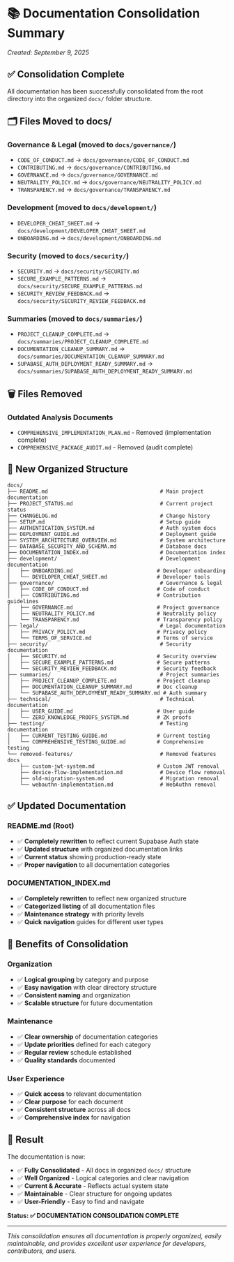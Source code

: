 # 📚 Documentation Consolidation Summary
*Created: September 9, 2025*

## ✅ **Consolidation Complete**

All documentation has been successfully consolidated from the root directory into the organized `docs/` folder structure.

## 🗂️ **Files Moved to docs/**

### **Governance & Legal (moved to `docs/governance/`)**
- `CODE_OF_CONDUCT.md` → `docs/governance/CODE_OF_CONDUCT.md`
- `CONTRIBUTING.md` → `docs/governance/CONTRIBUTING.md`
- `GOVERNANCE.md` → `docs/governance/GOVERNANCE.md`
- `NEUTRALITY_POLICY.md` → `docs/governance/NEUTRALITY_POLICY.md`
- `TRANSPARENCY.md` → `docs/governance/TRANSPARENCY.md`

### **Development (moved to `docs/development/`)**
- `DEVELOPER_CHEAT_SHEET.md` → `docs/development/DEVELOPER_CHEAT_SHEET.md`
- `ONBOARDING.md` → `docs/development/ONBOARDING.md`

### **Security (moved to `docs/security/`)**
- `SECURITY.md` → `docs/security/SECURITY.md`
- `SECURE_EXAMPLE_PATTERNS.md` → `docs/security/SECURE_EXAMPLE_PATTERNS.md`
- `SECURITY_REVIEW_FEEDBACK.md` → `docs/security/SECURITY_REVIEW_FEEDBACK.md`

### **Summaries (moved to `docs/summaries/`)**
- `PROJECT_CLEANUP_COMPLETE.md` → `docs/summaries/PROJECT_CLEANUP_COMPLETE.md`
- `DOCUMENTATION_CLEANUP_SUMMARY.md` → `docs/summaries/DOCUMENTATION_CLEANUP_SUMMARY.md`
- `SUPABASE_AUTH_DEPLOYMENT_READY_SUMMARY.md` → `docs/summaries/SUPABASE_AUTH_DEPLOYMENT_READY_SUMMARY.md`

## 🗑️ **Files Removed**

### **Outdated Analysis Documents**
- `COMPREHENSIVE_IMPLEMENTATION_PLAN.md` - Removed (implementation complete)
- `COMPREHENSIVE_PACKAGE_AUDIT.md` - Removed (audit complete)

## 📁 **New Organized Structure**

```
docs/
├── README.md                                    # Main project documentation
├── PROJECT_STATUS.md                            # Current project status
├── CHANGELOG.md                                 # Change history
├── SETUP.md                                     # Setup guide
├── AUTHENTICATION_SYSTEM.md                     # Auth system docs
├── DEPLOYMENT_GUIDE.md                          # Deployment guide
├── SYSTEM_ARCHITECTURE_OVERVIEW.md              # System architecture
├── DATABASE_SECURITY_AND_SCHEMA.md              # Database docs
├── DOCUMENTATION_INDEX.md                       # Documentation index
├── development/                                 # Development documentation
│   ├── ONBOARDING.md                           # Developer onboarding
│   └── DEVELOPER_CHEAT_SHEET.md                # Developer tools
├── governance/                                  # Governance & legal
│   ├── CODE_OF_CONDUCT.md                      # Code of conduct
│   ├── CONTRIBUTING.md                         # Contribution guidelines
│   ├── GOVERNANCE.md                           # Project governance
│   ├── NEUTRALITY_POLICY.md                    # Neutrality policy
│   └── TRANSPARENCY.md                         # Transparency policy
├── legal/                                       # Legal documentation
│   ├── PRIVACY_POLICY.md                       # Privacy policy
│   └── TERMS_OF_SERVICE.md                     # Terms of service
├── security/                                    # Security documentation
│   ├── SECURITY.md                             # Security overview
│   ├── SECURE_EXAMPLE_PATTERNS.md              # Secure patterns
│   └── SECURITY_REVIEW_FEEDBACK.md             # Security feedback
├── summaries/                                   # Project summaries
│   ├── PROJECT_CLEANUP_COMPLETE.md             # Project cleanup
│   ├── DOCUMENTATION_CLEANUP_SUMMARY.md        # Doc cleanup
│   └── SUPABASE_AUTH_DEPLOYMENT_READY_SUMMARY.md # Auth summary
├── technical/                                   # Technical documentation
│   ├── USER_GUIDE.md                           # User guide
│   └── ZERO_KNOWLEDGE_PROOFS_SYSTEM.md         # ZK proofs
├── testing/                                     # Testing documentation
│   ├── CURRENT_TESTING_GUIDE.md                # Current testing
│   └── COMPREHENSIVE_TESTING_GUIDE.md          # Comprehensive testing
└── removed-features/                            # Removed features docs
    ├── custom-jwt-system.md                    # Custom JWT removal
    ├── device-flow-implementation.md            # Device flow removal
    ├── old-migration-system.md                  # Migration removal
    └── webauthn-implementation.md               # WebAuthn removal
```

## ✅ **Updated Documentation**

### **README.md (Root)**
- ✅ **Completely rewritten** to reflect current Supabase Auth state
- ✅ **Updated structure** with organized documentation links
- ✅ **Current status** showing production-ready state
- ✅ **Proper navigation** to all documentation categories

### **DOCUMENTATION_INDEX.md**
- ✅ **Completely rewritten** to reflect new organized structure
- ✅ **Categorized listing** of all documentation files
- ✅ **Maintenance strategy** with priority levels
- ✅ **Quick navigation** guides for different user types

## 🎯 **Benefits of Consolidation**

### **Organization**
- ✅ **Logical grouping** by category and purpose
- ✅ **Easy navigation** with clear directory structure
- ✅ **Consistent naming** and organization
- ✅ **Scalable structure** for future documentation

### **Maintenance**
- ✅ **Clear ownership** of documentation categories
- ✅ **Update priorities** defined for each category
- ✅ **Regular review** schedule established
- ✅ **Quality standards** documented

### **User Experience**
- ✅ **Quick access** to relevant documentation
- ✅ **Clear purpose** for each document
- ✅ **Consistent structure** across all docs
- ✅ **Comprehensive index** for navigation

## 🚀 **Result**

The documentation is now:
- ✅ **Fully Consolidated** - All docs in organized `docs/` structure
- ✅ **Well Organized** - Logical categories and clear navigation
- ✅ **Current & Accurate** - Reflects actual system state
- ✅ **Maintainable** - Clear structure for ongoing updates
- ✅ **User-Friendly** - Easy to find and navigate

**Status: ✅ DOCUMENTATION CONSOLIDATION COMPLETE**

---

*This consolidation ensures all documentation is properly organized, easily maintainable, and provides excellent user experience for developers, contributors, and users.*
